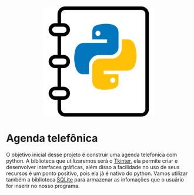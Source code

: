 <!--![test image size](logo.png) -->
<p align="center">
  <img src="https://github.com/brenodocarmo/agenda-telefonica/blob/master/phone-book.png" width="300"/>
</p>


# **Agenda telefônica**


O objetivo inicial desse projeto é construir uma agenda telefonica com python. A biblioteca que utilizaremos será o [Tkinter](https://docs.python.org/3/library/tkinter.html), ela permite criar e desenvolver interfaces gráficas, além disso a facilidade no uso de seus recursos é um ponto positivo, pois ela já é nativo do python. Vamos utilizar também a biblioteca [SQLite](https://www.sqlite.org/index.html) para armazenar as infomações que o usuário for inserir no nosso programa.

